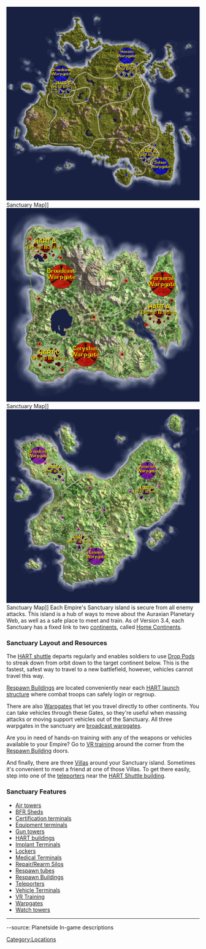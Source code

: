 ![](/images/NCSanctuaryMap.jpg "fig:NCSanctuaryMap.jpg") Sanctuary Map\]\]
![](/images/TRSanctuaryMap.jpg "fig:TRSanctuaryMap.jpg") Sanctuary Map\]\]
![](/images/VSSanctuaryMap.jpg "fig:VSSanctuaryMap.jpg") Sanctuary Map\]\] Each
Empire's Sanctuary island is secure from all enemy attacks. This island
is a hub of ways to move about the Auraxian Planetary Web, as well as a
safe place to meet and train. As of Version 3.4, each Sanctuary has a
fixed link to two [continents](/continent "wikilink"), called [Home
Continents](/Home_Continent "wikilink").

### Sanctuary Layout and Resources

The [HART shuttle](/HART "wikilink") departs regularly and enables
soldiers to use [Drop Pods](/Drop_Pod "wikilink") to streak down from
orbit down to the target continent below. This is the fastest, safest
way to travel to a new battlefield, however, vehicles cannot travel this
way.

[Respawn Buildings](/Respawn_Building "wikilink") are located
conveniently near each [HART launch structure](/HART_building "wikilink")
where combat troops can safely login or regroup.

There are also [Warpgates](/Warpgate "wikilink") that let you travel
directly to other continents. You can take vehicles through these Gates,
so they're useful when massing attacks or moving support vehicles out of
the Sanctuary. All three warpgates in the sanctuary are [broadcast
warpgates](/broadcast_warpgate "wikilink").

Are you in need of hands-on training with any of the weapons or vehicles
available to your Empire? Go to [VR training](/VR_training "wikilink")
around the corner from the [Respawn
Building](/Respawn_Building "wikilink") doors.

And finally, there are three [Villas](/Villa "wikilink") around your
Sanctuary island. Sometimes it's convenient to meet a friend at one of
those Villas. To get there easily, step into one of the
[teleporters](/teleporter "wikilink") near the [HART Shuttle
building](/HART_building "wikilink").

### Sanctuary Features

- [Air towers](/Air_tower "wikilink")
- [BFR Sheds](/BFR_Shed "wikilink")
- [Certification terminals](/Certification_terminal "wikilink")
- [Equipment terminals](/Equipment_terminal "wikilink")
- [Gun towers](/Gun_tower "wikilink")
- [HART buildings](/HART_building "wikilink")
- [Implant Terminals](/Implant_Terminal "wikilink")
- [Lockers](/Lockers "wikilink")
- [Medical Terminals](/Medical_Terminal "wikilink")
- [Repair/Rearm Silos](/Repair/Rearm_Silo "wikilink")
- [Respawn tubes](/Respawn_tube "wikilink")
- [Respawn Buildings](/Respawn_Building "wikilink")
- [Teleporters](/Teleporter "wikilink")
- [Vehicle Terminals](/Vehicle_Terminal "wikilink")
- [VR Training](/VR_Training "wikilink")
- [Warpgates](/Warpgate "wikilink")
- [Watch towers](/Watch_tower "wikilink")

---

--source: Planetside In-game descriptions

[Category:Locations](/Category:Locations "wikilink")

